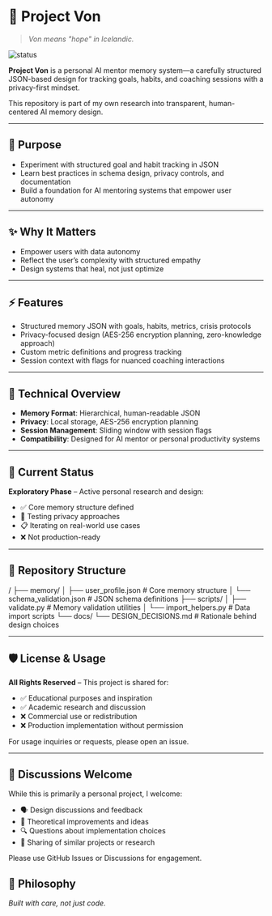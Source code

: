 # 🧠 Project Von

> *Von means "hope" in Icelandic.*

![status](https://img.shields.io/badge/status-exploratory-blueviolet)

**Project Von** is a personal AI mentor memory system—a carefully structured JSON-based design for tracking goals, habits, and coaching sessions with a privacy-first mindset.  

This repository is part of my own research into transparent, human-centered AI memory design.

---

## 📌 Purpose

- Experiment with structured goal and habit tracking in JSON
- Learn best practices in schema design, privacy controls, and documentation
- Build a foundation for AI mentoring systems that empower user autonomy

---

## ✨ Why It Matters

- Empower users with data autonomy
- Reflect the user’s complexity with structured empathy
- Design systems that heal, not just optimize

---

## ⚡️ Features

- Structured memory JSON with goals, habits, metrics, crisis protocols
- Privacy-focused design (AES-256 encryption planning, zero-knowledge approach)
- Custom metric definitions and progress tracking
- Session context with flags for nuanced coaching interactions

---

## 🔧 Technical Overview

- **Memory Format**: Hierarchical, human-readable JSON
- **Privacy**: Local storage, AES-256 encryption planning
- **Session Management**: Sliding window with session flags
- **Compatibility**: Designed for AI mentor or personal productivity systems

---

## 🚀 Current Status

**Exploratory Phase** – Active personal research and design:

- ✅ Core memory structure defined
- 🔄 Testing privacy approaches
- 📋 Iterating on real-world use cases
- ❌ Not production-ready

---

## 📂 Repository Structure

/
├── memory/
│ ├── user_profile.json # Core memory structure
│ └── schema_validation.json # JSON schema definitions
├── scripts/
│ ├── validate.py # Memory validation utilities
│ └── import_helpers.py # Data import scripts
└── docs/
└── DESIGN_DECISIONS.md # Rationale behind design choices

---

## 🛡️ License & Usage

**All Rights Reserved** – This project is shared for:

- ✅ Educational purposes and inspiration
- ✅ Academic research and discussion
- ❌ Commercial use or redistribution
- ❌ Production implementation without permission

For usage inquiries or requests, please open an issue.

---

## 💬 Discussions Welcome

While this is primarily a personal project, I welcome:

- 🗣️ Design discussions and feedback
- 💭 Theoretical improvements and ideas
- 🔍 Questions about implementation choices
- 📖 Sharing of similar projects or research

Please use GitHub Issues or Discussions for engagement.

## 🧵 Philosophy

*Built with care, not just code.*
